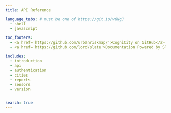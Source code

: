 ```yaml
---
title: API Reference

language_tabs: # must be one of https://git.io/vQNgJ
  - shell
  - javascript

toc_footers:
  - <a href='https://github.com/urbanriskmap/'>CogniCity on GitHub</a>
  - <a href='https://github.com/lord/slate'>Documentation Powered by Slate</a>

includes:
  - introduction
  - api
  - authentication
  - cities
  - reports
  - sensors
  - version


search: true
---
```


